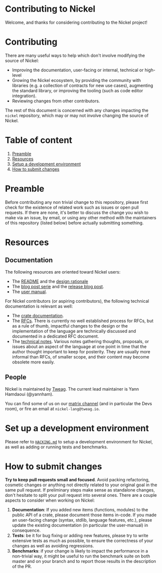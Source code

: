 Contributing to Nickel
======================

Welcome, and thanks for considering contributing to the Nickel project!

# Contributing

There are many useful ways to help which don't involve modifying the source of
Nickel:

- Improving the documentation, user-facing or internal, technical or high-level
- Growing the Nickel ecosystem, by providing the community with libraries
  (e.g. a collection of contracts for new use cases), augmenting the
  standard library, or improving the tooling (such as code editor integration).
- Reviewing changes from other contributors.

The rest of this document is concerned with any changes impacting the `nickel`
repository, which may or may not involve changing the source of Nickel.

# Table of content

1. [Preamble](#preamble)
1. [Resources](#resources)
1. [Setup a development environment](#set-up-a-development-environment)
1. [How to submit changes](#how-to-submit-changes)

# Preamble

Before contributing any non trivial change to this repository, please first
check for the existence of related work such as issues or open pull requests. If
there are none, it's better to discuss the change you wish to make via an issue,
by email, or using any other method with the maintainers of this repository
(listed below) before actually submitting something.

# Resources

## Documentation

The following resources are oriented toward Nickel users:

- The [README](./README.md) and the [design rationale](./RATIONALE.md)
- The [blog post serie][blog-series] and the [release blog post][blog-release].
- The [user manual][user-manual].

For Nickel contributors (or aspiring contributors), the following technical
documentation is relevant as well:

- The [crate documentation][doc-crate].
- The [RFCs][rfcs]. There is currently no well established process for RFCs, but as a
  rule of thumb, impactful changes to the design or the implementation of the
  language are technically discussed and documented in a dedicated RFC document.
- The [technical notes][doc-notes]. Various notes gathering thoughts, proposals,
  or issues about an aspect of the language at one point in time that the author
  thought important to keep for posterity. They are usually more informal than
  RFCs, of smaller scope, and their content may become obsolete more easily.

## People

Nickel is maintained by [Tweag][tweag]. The current lead maintainer is Yann
Hamdaoui (@yannham).

You can find some of us on our [matrix channel][matrix-nickel] (and in
particular the Devs room), or fire an email at `nickel-lang@tweag.io`.

# Set up a development environment

Please refer to [`HACKING.md`](./HACKING.md) to setup a development environment
for Nickel, as well as adding or running tests and benchmarks.

# How to submit changes

**Try to keep pull requests small and focused**. Avoid packing refactoring,
cosmetic changes or anything not directly related to your original goal in the
same pull request. If preliminary steps make sense as standalone changes, don't
hesitate to split your pull request into several ones. There are a couple
aspects to consider when working on Nickel:

1. **Documentation**: If you added new items (functions, modules) to the public API
   of a crate, please document those items in-code. If you made an user-facing
   change (syntax, stdlib, language features, etc.), please update the existing
   documentation (in particular the user-manual) in consequence.
2. **Tests**: be it for bug fixing or adding new features, please try to write
   extensive tests as much as possible, to ensure the correctness of your
   changes as well as avoiding regressions.
3. **Benchmarks**: if your change is likely to impact the performance in a
   non-trivial way, it might be useful to run the benchmark suite on both master
   and on your branch and to report those results in the description of the PR. 

[blog-series]: https://www.tweag.io/blog/2020-10-22-nickel-open-sourcing/
[blog-release]: https://www.tweag.io/blog/2022-03-11-nickel-first-release/
[user-manual]: https://nickel-lang.org/user-manual/introduction/
[doc-crate]: https://docs.rs/nickel-lang/0.1.0/nickel_lang/
[doc-notes]: notes/
[tweag]: https://www.tweag.io
[rfcs]: ./rfcs/
[matrix-nickel]: https://matrix.to/#/#nickel-lang:matrix.org
[nickel-lang.org]: https://nickel-lang.org
